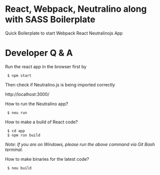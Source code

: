 # React, Webpack, Neutralino along  with SASS Boilerplate
Quick Boilerplate to start Webpack React Neutralinojs App

# Developer Q & A

Run the react app in the browser first by 

```
 $ npm start
```
Then check if Neutralino.js is being imported correctly

http://localhost:3000/

How to run the Neutralino app?

```
 $ neu run
```

How to make a build of React code?

```
 $ cd app
 $ npm run build
```

*Note: If you are on Windows, please run the above command via Git Bash terminal.*

How to make binaries for the latest code?

```
 $ neu build
```


